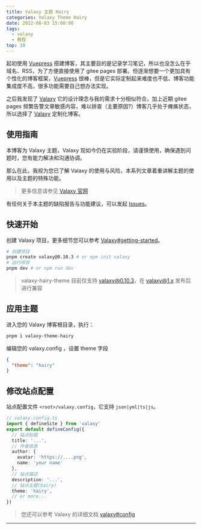 ```yaml
---
title: Valaxy 主题 Hairy
categories: Valaxy Theme Hairy
date: 2022-08-03 15:00:00
tags:
  - valaxy
  - 教程
top: 10
---
```


<HairyImage class="rounded w-full h-150" fit="contain" src="https://user-images.githubusercontent.com/49724027/182444624-6228d153-94cb-461d-a5d8-be8535441fb6.png" />

起初使用 [Vuepress](https://www.vuepress.cn/) 搭建博客，其主要目的是记录学习笔记，所以也没怎么在乎域名、RSS，为了方便直接使用了 gitee pages 部署。但逐渐想要一个更加具有个性化的博客框架，[Vuepress](https://www.vuepress.cn/) 很棒，但是它实际定制起来难度也不低、博客功能集成度不高，很多功能需要自己想办法实现。

之后我发现了 [Valaxy](https://valaxy.site/) 它的设计理念与我的需求十分相似符合，加上近期 gitee pages 频繁告警文章敏感内容，难以排查（主要原因?）博客几乎处于瘫痪状态，所以选择了 [Valaxy](https://valaxy.site/) 定制化博客。

<!-- more -->

<HairyImageGroup row="150px">
  <HairyImage src="https://user-images.githubusercontent.com/49724027/182445245-e4e0fcab-24fc-4cfa-9756-8cba44a4f6bb.png" />
  <HairyImage src="https://user-images.githubusercontent.com/49724027/182445323-5f7870e8-f21c-4bc5-ac87-a566e4b01c97.png" />
  <HairyImage src="https://user-images.githubusercontent.com/49724027/182445732-9678e9e9-3b6d-470b-b4c4-9b632b4984a0.png" />
  <HairyImage src="https://user-images.githubusercontent.com/49724027/182445776-148b6fed-c2db-4821-b57f-7fab053c87ca.png" />
  <HairyImage src="https://user-images.githubusercontent.com/49724027/182445825-2a036954-b604-4037-b21c-bdcb9b2182a2.png" />
  <HairyImage src="https://user-images.githubusercontent.com/49724027/182445873-19270c4c-bee6-4652-b7ac-7a5ebf2565a9.png" />
  <HairyImage src="https://user-images.githubusercontent.com/49724027/182446015-021eb02f-570d-4c3c-8801-c02343ced0b8.png" />
</HairyImageGroup>


## 使用指南

本博客为 Valaxy 主题，Valaxy 现如今仍在实验阶段，请谨慎使用，确保遇到问题时，您有能力解决和沟通协调。

那么在此，我视为您已了解 Valaxy 的使用与风险，本系列文章着重讲解主题的使用以及主题的特殊功能。

> 更多信息请参见 [Valaxy 官网](https://valaxy.site/)

有任何关于本主题的缺陷报告与功能建议，可以发起 [Issues](https://github.com/TuiMao233/valaxy-theme-hairy/issues)。

## 快速开始

创建 Valaxy 项目，更多细节您可以参考 [Valaxy#getting-started](https://valaxy.site/guide/getting-started)。

```sh
# 创建项目
pnpm create valaxy@0.10.3 # or npm init valaxy
# 运行项目
pnpm dev # or npm run dev
```
> valaxy-hairy-theme 目前仅支持 valaxy@0.10.3，在 valaxy@1.x 发布后进行兼容

## 应用主题

进入您的 Valaxy 博客根目录，执行：

```sh
pnpm i valaxy-theme-hairy
```

编辑您的 valaxy.config ，设置 theme 字段

```json
{
  "theme": "hairy"
}
```

## 修改站点配置

站点配置文件 `<root>/valaxy.config`，它支持 `json|yml|ts|js`。

```ts
// valaxy.config.ts
import { defineSite } from 'valaxy'
export default defineConfig({
  // 站点标题
  title: '...',
  // 作者信息
  author: {
    avatar: 'https://....png',
    name: 'your name'
  },
  // 站点描述
  description: '...',
  // 站点主题(hairy)
  theme: 'hairy',
  // or more...
})
```

> 您还可以参考 Valaxy 的详细文档 [valaxy#config](https://valaxy.site/guide/getting-started)

---
